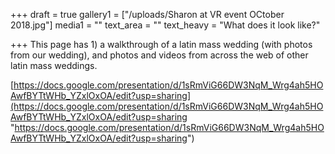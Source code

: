 +++
draft = true
gallery1 = ["/uploads/Sharon at VR event OCtober 2018.jpg"]
media1 = ""
text_area = ""
text_heavy = "What does it look like?"

+++
This page has 1) a walkthrough of a latin mass wedding (with photos from our wedding), and photos and videos from across the web of other latin mass weddings. 

[https://docs.google.com/presentation/d/1sRmViG66DW3NqM_Wrg4ah5HOAwfBYTtWHb_YZxlOxOA/edit?usp=sharing](https://docs.google.com/presentation/d/1sRmViG66DW3NqM_Wrg4ah5HOAwfBYTtWHb_YZxlOxOA/edit?usp=sharing "https://docs.google.com/presentation/d/1sRmViG66DW3NqM_Wrg4ah5HOAwfBYTtWHb_YZxlOxOA/edit?usp=sharing")